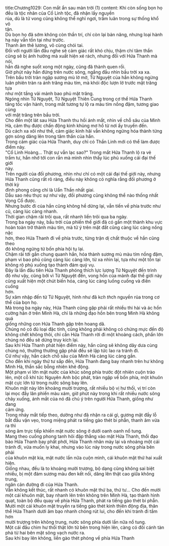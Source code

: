 title:Chương1029: Con mắt ẩn sau màn trời (1)
content:
Khi còn sống bọn họ đều là tộc nhân của Cổ Linh tộc, đã nhận lấy nguyền<br>rủa, dù là tử vong cũng không thể nghỉ ngơi, trầm luân trong sự thống khổ vô<br>tận.<br>Dù bọn họ đã sớm không còn thần trí, chỉ còn lại bản năng, nhưng loại hành<br>hạ này vẫn tồn tại như trước.<br>Thanh âm thê lương, vô cùng chói tai.<br>Đối với người lần đầu nghe sẽ cảm giác rất khó chịu, thậm chí tâm thần<br>cũng sẽ bị ảnh hưởng mà xuất hiện xé rách, nhưng đối với Hứa Thanh mà nói,<br>hắn đã nghe suốt xong một ngày, cũng đã thành quen rồi.<br>Giờ phút này hắn đứng trên nước sông, ngẩng đầu nhìn bầu trời xa xa.<br>Trên bầu trời tràn ngập sương mù lờ mờ, Tử Nguyệt của hắn không ngừng<br>luân phiên tràn ra ánh trăng màu tím, mà khói độc lượn lờ trước mặt trăng tựa<br>như một tầng vải mảnh bao phủ mặt trăng.<br>Ngóng nhìn Tử Nguyệt, Tử Nguyệt Thiên Cung trong cơ thể Hứa Thanh<br>tăng tốc vận hành, trong mắt tương tự lộ ra màu tím nồng đậm, tương giao cùng<br>với mặt trăng trên bầu trời.<br>Cho đến một lát sau Hứa Thanh thu hồi ánh mắt, nhìn về chỗ sâu của Minh<br>Hà, cảm thụ được chấn động kinh khủng mơ hồ từ nơi ấy truyền đến.<br>Dù cách xa xôi như thế, cảm giác kinh hãi vẫn không ngừng hóa thành từng<br>gợn sóng dâng lên trong tâm thần của hắn.<br>Trong cảm giác của Hứa Thanh, duy chỉ có Thần Linh mới có thể làm được<br>điểm này.<br>"Cổ Linh Hoàng... Thật sự vẫn lạc sao?" Trong mắt Hứa Thanh lộ ra vẻ<br>trầm tư, hắn nhớ tới con rắn mà mình nhìn thấy lúc phủ xuống cái đại thế giới<br>này.<br>Trên người của đối phương, nhìn như chỉ có một cái đại thế giới này, nhưng<br>Hứa Thanh cũng rất rõ ràng, điều này không có nghĩa rằng đối phương ở thời kỳ<br>đỉnh phong cũng chỉ là Uẩn Thần nhất giai.<br>Dẫu sao nếu thực sự như vậy, đối phương cũng không thể nào thống nhất<br>Vọng Cổ được.<br>Nhưng bước đi của hắn cũng không hề dừng lại, vẫn tiến về phía trước như<br>cũ, càng lúc càng nhanh.<br>Thời gian chậm rãi trôi qua, rất nhanh liền trôi qua ba ngày.<br>Trong ba ngày này, bầu trời của phiến thế giới đã có gần một thành khu vực<br>hoàn toàn trở thành màu tím, mà tử ý trên mặt đất cũng càng lúc càng nồng nặc<br>hơn, theo Hứa Thanh đi về phía trước, từng trận dị chất thuộc về hắn cũng theo<br>đó không ngừng từ bốn phía hội tụ lại.<br>Chậm rãi tới gần chung quanh hắn, hóa thành sương mù màu tím nồng đậm,<br>phạm vi bao phủ cũng càng lúc càng lớn, từ xa nhìn lại, tựa như một tồn tại<br>không rõ phủ xuống tạo thành đám quỷ vụ.<br>Đây là lần đầu tiên Hứa Thanh phóng thích lực lượng Tử Nguyệt đến trình<br>độ như vậy, cũng bởi vì Tử Nguyệt đến, vong hồn của mảnh đại thế giới này<br>cũng xuất hiện một chút biến hóa, càng lúc càng luống cuống và điên cuồng<br>hơn.<br>Sự xâm nhập đến từ Tử Nguyệt, hình như đã k*ch th*ch nguyền rủa trong cơ<br>thể của bọn họ.<br>Mà trong ba ngày này, Hứa Thanh cũng gặp phải rất nhiều thi hài và ác hồn<br>cường hãn ở trên Minh Hà, chỉ là những đạo hồn bên trong Minh Hà không quá<br>giống những con Hứa Thanh gặp trên hoang dã.<br>Chúng nó có đủ loại đặc tính, cũng không phải không có chừng mực đến độ<br>không chết không thôi, chỉ cần Hứa Thanh rời đi một khoảng cách, phần lớn<br>chúng nó đều sẽ dừng truy kích lại.<br>Sau khi Hứa Thanh phát hiện điểm này, hắn cũng sẽ không dây dưa cùng<br>chúng nó, thường thường gặp phải đều sẽ lập tức lao ra tránh đi.<br>Cứ như vậy, hắn cách chỗ sâu của Minh Hà càng lúc càng gần.<br>Cho đến khi ngày thứ tư sắp đến, Hứa Thanh đang bay nhanh trên hư không<br>Minh Hà, thần sắc bỗng nhiên khẽ động.<br>Một phạm vi lớn mặt nước của khúc sông phía trước đột nhiên cuộn trào<br>lên, một cỗ khí tức Nguyên Anh bộc phát, tràn ngập về bốn phía, một khuôn<br>mặt cực lớn từ trong nước sông bay lên.<br>Khuôn mặt này lớn khoảng mười trượng, rất nhiều bộ vị hư thối, vị trí còn<br>lại mọc đầy lân phiến màu xám, giờ phút này trong khi rất nhiều nước sông<br>chảy xuống, ánh mắt của nó đã chú ý trên người Hứa Thanh, giống như đang<br>cảm ứng.<br>Trong nháy mắt tiếp theo, dường như đã nhận ra cái gì, gương mặt đầy lỗ<br>bắt đầu vặn vẹo, trong miệng phát ra tiếng gào thét bi phẫn, thanh âm vừa ra thì<br>sóng âm trực tiếp khiến mặt nước sông ở dưới oanh oanh nổ tung.<br>Mang theo cuồng phong tanh hôi đập thẳng vào mặt Hứa Thanh, thổi đạo<br>bào Hứa Thanh bay phất phới, Hứa Thanh nhăn mày lại và nhoáng một cái<br>tránh đi, vừa muốn ly khai, nhưng vào lúc này trong nước sông phía bên phải<br>của khuôn mặt kia, mặt nước lần nữa cuộn mình, cái khuôn mặt thứ hai xuất<br>hiện.<br>Giống nhau, đều là to khoảng mười trượng, bộ dạng cũng không sai biệt<br>nhiều, bị một đám sương màu đen kết nối, dâng lên thật cao giữa không trung,<br>ngăn cản đường đi của Hứa Thanh.<br>Vẫn không kết thúc, rất nhanh có khuôn mặt thứ ba, thứ tư... Cho đến mười<br>một cái khuôn mặt, bay nhanh lên trên không trên Minh Hà, tạo thành hình<br>quạt, toàn bộ đều quay về phía Hứa Thanh, phát ra tiếng gào thét bi phẫn.<br>Mười một cái khuôn mặt truyền ra tiếng gào thét kinh thiên động địa, thân<br>thể Hứa Thanh dưới âm bạo nhanh chóng rút lui, cho đến khi tránh đi tầm hơn<br>mười trượng trên không trung, nước sông phía dưới lần nữa nổ tung.<br>Một cái đầu chim hư thối thật lớn từ bên trong hiện lên, càng có đôi cánh tàn<br>phá từ hai bên mặt sông vạch nước ra.<br>Sau khi bay lên không, liền gào thét phóng về phía Hứa Thanh